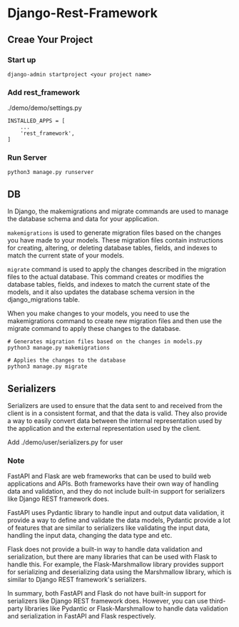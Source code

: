 # Django-Rest-Framework

## Creae Your Project

### Start up
```
django-admin startproject <your project name>
```

### Add rest_framework
./demo/demo/settings.py
```
INSTALLED_APPS = [
    ...
    'rest_framework',
]
```

### Run Server

```
python3 manage.py runserver
```

## DB 
In Django, the makemigrations and migrate commands are used to manage the database schema and data for your application.

`makemigrations` is used to generate migration files based on the changes you have made to your models. These migration files contain instructions for creating, altering, or deleting database tables, fields, and indexes to match the current state of your models.

`migrate` command is used to apply the changes described in the migration files to the actual database. This command creates or modifies the database tables, fields, and indexes to match the current state of the models, and it also updates the database schema version in the django_migrations table.

When you make changes to your models, you need to use the makemigrations command to create new migration files and then use the migrate command to apply these changes to the database.

```
# Generates migration files based on the changes in models.py
python3 manage.py makemigrations

# Applies the changes to the database
python3 manage.py migrate
```

## Serializers

Serializers are used to ensure that the data sent to and received from the client is in a consistent format, and that the data is valid. They also provide a way to easily convert data between the internal representation used by the application and the external representation used by the client.

Add ./demo/user/serializers.py for user


### Note

FastAPI and Flask are web frameworks that can be used to build web applications and APIs. Both frameworks have their own way of handling data and validation, and they do not include built-in support for serializers like Django REST framework does.

FastAPI uses Pydantic library to handle input and output data validation, it provide a way to define and validate the data models, Pydantic provide a lot of features that are similar to serializers like validating the input data, handling the input data, changing the data type and etc.

Flask does not provide a built-in way to handle data validation and serialization, but there are many libraries that can be used with Flask to handle this. For example, the Flask-Marshmallow library provides support for serializing and deserializing data using the Marshmallow library, which is similar to Django REST framework's serializers.

In summary, both FastAPI and Flask do not have built-in support for serializers like Django REST framework does. However, you can use third-party libraries like Pydantic or Flask-Marshmallow to handle data validation and serialization in FastAPI and Flask respectively.